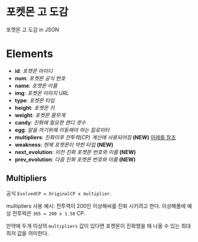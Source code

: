 # 포켓몬 고 도감
  포켓몬 고 도감 in JSON

# Elements
*   **id**: *포켓몬 아이디*
*   **num**: *포켓몬 공식 번호*
*   **name**: *포켓몬 이름*
*   **img**: *포켓몬 이미지 URL*
*   **type**: *포켓몬 타입*
*   **height**: *포켓몬 키*
*   **weight**: *포켓몬 몸무게*
*   **candy**: *진화에 필요한 캔디 겟수*
*   **egg**: *알을 까기위해 이동해야 하는 킬로미터*
*   **multipliers**: *진화이후 전투력(CP) 계산에 사용되어짐* **(NEW)**  [아래를 참조](#multipliers)
*   **weakness**: *현제 포켓몬이 약한 타입* **(NEW)**
*   **next_evolution**: *이전 진화 포켓몬 번호와 이름* **(NEW)**
*   **prev_evolution**: *다음 진화 포켓몬 번호와 이름* **(NEW)**

## Multipliers

  공식 `EvolvedCP = OriginalCP x multiplier`.

multipliers 사용 예시:
전투력이 200인 이상해씨를 진화 시키려고 한다. 이상해풀에 예상 전투력은 `365 = 200 x 1.58` CP.

만약에 두개 이상의 `multipliers` 값이 있다면 포켓몬이 진화했을 때 나올 수 있는 최대 최저 값을 의미한다.

